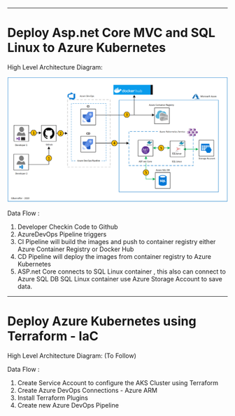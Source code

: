 ----------------------------------------------------------
# Deploy Asp.net Core MVC and SQL Linux to Azure Kubernetes

High Level Architecture Diagram:

![Image description](https://github.com/GBuenaflor/01azure-asp.netcore-mvc-sql-aks/blob/master/GB-AzureDevOps-AKS.png)

Data Flow :

1. Developer Checkin Code to Github
2. AzureDevOps Pipeline triggers
3. CI Pipeline will build the images and push to container registry either Azure Container Registry or Docker Hub
4. CD Pipeline will deploy the images from container registry to Azure Kubernetes
5. ASP.net Core connects to SQL Linux container , this also can connect to Azure SQL DB
   SQL Linux container use Azure Storage Account to save data.
        
----------------------------------------------------------
# Deploy Azure Kubernetes using Terraform - IaC

High Level Architecture Diagram: (To Follow)

Data Flow :

1. Create Service Account to configure the AKS Cluster using Terraform
2. Create Azure DevOps Connections - Azure ARM
3. Install Terraform Plugins
4. Create new Azure DevOps Pipeline

